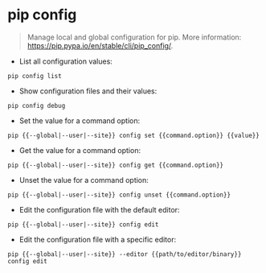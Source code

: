 # pip config

> Manage local and global configuration for pip.
> More information: <https://pip.pypa.io/en/stable/cli/pip_config/>.

- List all configuration values:

`pip config list`

- Show configuration files and their values:

`pip config debug`

- Set the value for a command option:

`pip {{--global|--user|--site}} config set {{command.option}} {{value}}`

- Get the value for a command option:

`pip {{--global|--user|--site}} config get {{command.option}}`

- Unset the value for a command option:

`pip {{--global|--user|--site}} config unset {{command.option}}`

- Edit the configuration file with the default editor:

`pip {{--global|--user|--site}} config edit`

- Edit the configuration file with a specific editor:

`pip {{--global|--user|--site}} --editor {{path/to/editor/binary}} config edit`
